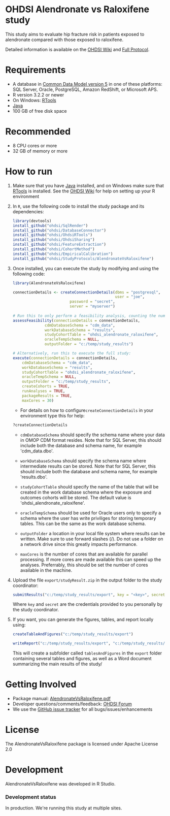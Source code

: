 OHDSI Alendronate vs Raloxifene study
=============================================

This study aims to evaluate hip fracture risk in patients exposed to alendronate compared with those exposed to raloxifene.

Detailed information is available on the [OHDSI Wiki](http://www.ohdsi.org/web/wiki/doku.php?id=research:bisphosphonates_and_hip_fracture) and [Full Protocol](https://raw.githubusercontent.com/OHDSI/StudyProtocol/AlendronateVsRaloxifene/master/extras/alendronate_raloxifene_hip_fracture.docx).

Requirements
============

- A database in [Common Data Model version 5](https://github.com/OHDSI/CommonDataModel) in one of these platforms: SQL Server, Oracle, PostgreSQL, Amazon RedShift, or Microsoft APS.
- R version 3.2.2 or newer
- On Windows: [RTools](http://cran.r-project.org/bin/windows/Rtools/)
- [Java](http://java.com)
- 100 GB of free disk space

Recommended
===========

- 8 CPU cores or more
- 32 GB of memory or more

How to run
==========
1. Make sure that you have [Java](http://java.com) installed, and on Windows make sure that [RTools](http://cran.r-project.org/bin/windows/Rtools/) is installed. See the [OHDSI Wiki](http://www.ohdsi.org/web/wiki/doku.php?id=documentation:r_setup) for help on setting up your R environment

3. In `R`, use the following code to install the study package and its dependencies:
	```r
	library(devtools)
	install_github("ohdsi/SqlRender")
	install_github("ohdsi/DatabaseConnector")
	install_github("ohdsi/OhdsiRTools")
	install_github("ohdsi/OhdsiSharing")
	install_github("ohdsi/FeatureExtraction")
	install_github("ohdsi/CohortMethod")
	install_github("ohdsi/EmpiricalCalibration")
	install_github("ohdsi/StudyProtocols/AlendronateVsRaloxifene")
	```
4. Once installed, you can execute the study by modifying and using the following code:

	```r
	library(AlendronateVsRaloxifene)

	connectionDetails <- createConnectionDetails(dbms = "postgresql",
	                                             user = "joe",
						     password = "secret",
						     server = "myserver")
						     
	# Run this to only perform a feasibility analysis, counting the number of subjects per cohort:
	assessFeasibility(connectionDetails = connectionDetails,
                  cdmDatabaseSchema = "cdm_data",
                  workDatabaseSchema = "results",
                  studyCohortTable = "ohdsi_alendronate_raloxifene",
                  oracleTempSchema = NULL,
                  outputFolder = "c:/temp/study_results")

	# Alternatively, run this to execute the full study:
	execute(connectionDetails = connectionDetails,
		cdmDatabaseSchema = "cdm_data",
		workDatabaseSchema = "results",
		studyCohortTable = "ohdsi_alendronate_raloxifene",
		oracleTempSchema = NULL,
		outputFolder = "c:/temp/study_results",
		createCohorts = TRUE,
		runAnalyses = TRUE,
		packageResults = TRUE,
		maxCores = 30)
	```

	* For details on how to configure```createConnectionDetails``` in your environment type this for help:
	```r
	?createConnectionDetails
	```

	* ```cdmDatabaseSchema``` should specify the schema name where your data in OMOP CDM format resides. Note that for SQL Server, this should include both the database and schema name, for example 'cdm_data.dbo'.
	
	* ```workDatabaseSchema``` should specify the schema name where intermediate results can be stored. Note that for SQL Server, this should include both the database and schema name, for example 'results.dbo'.
	
	* ```studyCohortTable``` should specify the name of the table that will be created in the work database schema where the exposure and outcomes cohorts will be stored. The default value is 'ohdsi_alendronate_raloxifene'.

	* ```oracleTempSchema``` should be used for Oracle users only to specify a schema where the user has write priviliges for storing temporary tables. This can be the same as the work database schema.
	
	* ```outputFolder``` a location in your local file system where results can be written. Make sure to use forward slashes (/). Do not use a folder on a network drive since this greatly impacts performance. 

	* ```maxCores``` is the number of cores that are available for parallel processing. If more cores are made available this can speed up the analyses. Preferrably, this should be set the number of cores available in the machine.
	
5. Upload the file ```export/studyResult.zip``` in the output folder to the study coordinator:
    ```r
    submitResults("c:/temp/study_results/export", key = "<key>", secret = "<secret>")
    ```
    Where ```key``` and ```secret``` are the credentials provided to you personally by the study coordinator.

6. If you want, you can generate the figures, tables, and report locally using:

    ```r
    createTableAndFigures("c:/temp/study_results/export")
    
    writeReport("c:/temp/study_results/export", "c:/temp/study_results/report.docx")
    ```
    This will create a subfolder called ```tablesAndFigures``` in the ```export``` folder containing several tables and figures, as well as a Word document summarizing the main results of the study/

Getting Involved
================
* Package manual: [AlendronateVsRaloxifene.pdf](https://raw.githubusercontent.com/OHDSI/StudyProtocol/AlendronateVsRaloxifene/master/extras/AlendronateVsRaloxifene.pdf)
* Developer questions/comments/feedback: <a href="http://forums.ohdsi.org/c/developers">OHDSI Forum</a>
* We use the <a href="../../issues">GitHub issue tracker</a> for all bugs/issues/enhancements


License
=======
The AlendronateVsRaloxifene package is licensed under Apache License 2.0

Development
===========
AlendronateVsRaloxifene was developed in R Studio.

### Development status

In production. We're running this study at multiple sites.
